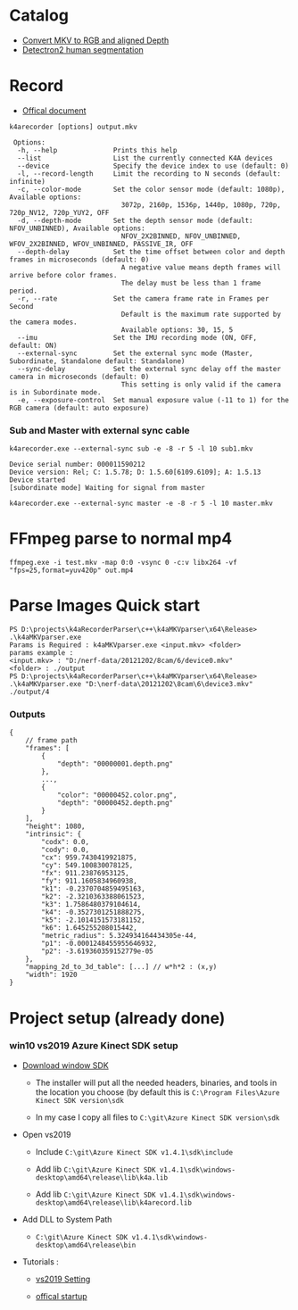 # Catalog

- [Convert MKV to RGB and aligned Depth](./c++/k4aMKVparser)
- [Detectron2 human segmentation](./python/detectron2humanseg.py)

# Record

- [Offical document](https://docs.microsoft.com/zh-tw/azure/kinect-dk/azure-kinect-recorder)
```
k4arecorder [options] output.mkv

 Options:
  -h, --help              Prints this help
  --list                  List the currently connected K4A devices
  --device                Specify the device index to use (default: 0)
  -l, --record-length     Limit the recording to N seconds (default: infinite)
  -c, --color-mode        Set the color sensor mode (default: 1080p), Available options:
                            3072p, 2160p, 1536p, 1440p, 1080p, 720p, 720p_NV12, 720p_YUY2, OFF
  -d, --depth-mode        Set the depth sensor mode (default: NFOV_UNBINNED), Available options:
                            NFOV_2X2BINNED, NFOV_UNBINNED, WFOV_2X2BINNED, WFOV_UNBINNED, PASSIVE_IR, OFF
  --depth-delay           Set the time offset between color and depth frames in microseconds (default: 0)
                            A negative value means depth frames will arrive before color frames.
                            The delay must be less than 1 frame period.
  -r, --rate              Set the camera frame rate in Frames per Second
                            Default is the maximum rate supported by the camera modes.
                            Available options: 30, 15, 5
  --imu                   Set the IMU recording mode (ON, OFF, default: ON)
  --external-sync         Set the external sync mode (Master, Subordinate, Standalone default: Standalone)
  --sync-delay            Set the external sync delay off the master camera in microseconds (default: 0)
                            This setting is only valid if the camera is in Subordinate mode.
  -e, --exposure-control  Set manual exposure value (-11 to 1) for the RGB camera (default: auto exposure)
```
### Sub and Master with external sync cable
```
k4arecorder.exe --external-sync sub -e -8 -r 5 -l 10 sub1.mkv

Device serial number: 000011590212
Device version: Rel; C: 1.5.78; D: 1.5.60[6109.6109]; A: 1.5.13
Device started
[subordinate mode] Waiting for signal from master

k4arecorder.exe --external-sync master -e -8 -r 5 -l 10 master.mkv
```
# FFmpeg parse to normal mp4

```
ffmpeg.exe -i test.mkv -map 0:0 -vsync 0 -c:v libx264 -vf "fps=25,format=yuv420p" out.mp4
```
# Parse Images Quick start

```
PS D:\projects\k4aRecorderParser\c++\k4aMKVparser\x64\Release> .\k4aMKVparser.exe
Params is Required : k4aMKVparser.exe <input.mkv> <folder>
params example :
<input.mkv> : "D:/nerf-data/20121202/8cam/6/device0.mkv"
<folder> : ./output
PS D:\projects\k4aRecorderParser\c++\k4aMKVparser\x64\Release> .\k4aMKVparser.exe "D:\nerf-data\20121202\8cam\6\device3.mkv" ./output/4
```

### Outputs

```
{
    // frame path
    "frames": [
        {
            "depth": "00000001.depth.png"
        },
        ...,
        {
            "color": "00000452.color.png",
            "depth": "00000452.depth.png"
        }
    ],
    "height": 1080,
    "intrinsic": {
        "codx": 0.0,
        "cody": 0.0,
        "cx": 959.7430419921875,
        "cy": 549.100830078125,
        "fx": 911.23876953125,
        "fy": 911.1605834960938,
        "k1": -0.2370704859495163,
        "k2": -2.3210363388061523,
        "k3": 1.7586480379104614,
        "k4": -0.3527301251888275,
        "k5": -2.1014151573181152,
        "k6": 1.645255208015442,
        "metric_radius": 5.324934164434305e-44,
        "p1": -0.0001248455955646932,
        "p2": -3.619360359152779e-05
    },
    "mapping_2d_to_3d_table": [...] // w*h*2 : (x,y)
    "width": 1920
}
```

# Project setup (already done)
### win10 vs2019 Azure Kinect SDK setup

- [Download window SDK](https://github.com/microsoft/Azure-Kinect-Sensor-SDK/blob/develop/docs/usage.md)

    - The installer will put all the needed headers, binaries, and tools in the location you choose (by default this is `C:\Program Files\Azure Kinect SDK version\sdk`

    - In my case I copy all files to `C:\git\Azure Kinect SDK version\sdk`

- Open vs2019 

    - Include `C:\git\Azure Kinect SDK v1.4.1\sdk\include`
    
    - Add lib `C:\git\Azure Kinect SDK v1.4.1\sdk\windows-desktop\amd64\release\lib\k4a.lib`
    - Add lib `C:\git\Azure Kinect SDK v1.4.1\sdk\windows-desktop\amd64\release\lib\k4arecord.lib`

- Add DLL to System Path

    - `C:\git\Azure Kinect SDK v1.4.1\sdk\windows-desktop\amd64\release\bin`

- Tutorials :

    - [vs2019 Setting](https://blog.csdn.net/hanshuning/article/details/112555140)

    - [offical startup](https://pterneas.com/2020/03/19/azure-kinect/)